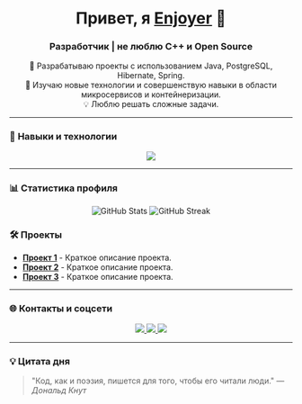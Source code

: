<!-- Приветствие -->
<h1 align="center">Привет, я <a href="https://github.com/Enjoyer14">Enjoyer</a> 👋</h1>
<h3 align="center">Разработчик  |  не люблю C++ и Open Source</h3>

<!-- О себе -->
<p align="center">
  🚀 Разрабатываю проекты с использованием Java, PostgreSQL, Hibernate, Spring. <br />
  🌱 Изучаю новые технологии и совершенствую навыки в области микросервисов и контейнеризации. <br />
  💡 Люблю решать сложные задачи.
</p>

---

### 🚀 **Навыки и технологии**

<p align="center">
  <a href="https://skillicons.dev">
    <img src="https://skillicons.dev/icons?i=git,cpp,java,postgres,spring,hibernate,docker" />
  </a>
</p>

---

### 📊 **Статистика профиля**

<p align="center">
  <img src="https://github-readme-stats.vercel.app/api?username=Enjoyer14&show_icons=true&theme=tokyonight" alt="GitHub Stats" />
  <img src="https://github-readme-streak-stats.herokuapp.com/?user=Enjoyer14&theme=tokyonight" alt="GitHub Streak" />
</p>

### 🛠️ **Проекты**

- [**Проект 1**](ссылка-на-репозиторий) - Краткое описание проекта.
- [**Проект 2**](ссылка-на-репозиторий) - Краткое описание проекта.
- [**Проект 3**](ссылка-на-репозиторий) - Краткое описание проекта.

---

### 🌐 **Контакты и соцсети**

<p align="center">
  <a href="https://www.linkedin.com/in/вашпрофиль" target="_blank">
    <img src="https://img.shields.io/badge/LinkedIn-0077B5?style=flat&logo=linkedin&logoColor=white" />
  </a>
  <a href="mailto:stassah22@gmail.com">
    <img src="https://img.shields.io/badge/Email-D14836?style=flat&logo=gmail&logoColor=white" />
  </a>
  <a href="https://t.me/Enjoyer14">
    <img src="https://img.shields.io/badge/Telegram-2CA5E0?style=flat&logo=telegram&logoColor=white" />
  </a>
</p>

---

### 💡 **Цитата дня**

> "Код, как и поэзия, пишется для того, чтобы его читали люди." — *Дональд Кнут*
